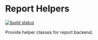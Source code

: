 **Report Helpers**
======
[![build status](http://code.go1.com.au/go1/report-helpers/badges/master/build.svg)](http://code.go1.com.au/go1/report-helpers/commits/master)

Provide helper classes for report backend.
